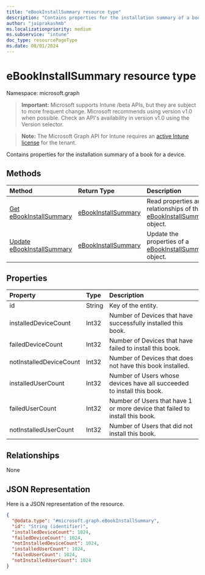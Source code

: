 ```yaml
---
title: "eBookInstallSummary resource type"
description: "Contains properties for the installation summary of a book for a device."
author: "jaiprakashmb"
ms.localizationpriority: medium
ms.subservice: "intune"
doc_type: resourcePageType
ms.date: 08/01/2024
---
```


# eBookInstallSummary resource type

Namespace: microsoft.graph

> **Important:** Microsoft supports Intune /beta APIs, but they are subject to more frequent change. Microsoft recommends using version v1.0 when possible. Check an API's availability in version v1.0 using the Version selector.

> **Note:** The Microsoft Graph API for Intune requires an [active Intune license](https://go.microsoft.com/fwlink/?linkid=839381) for the tenant.

Contains properties for the installation summary of a book for a device.

## Methods
|Method|Return Type|Description|
|:---|:---|:---|
|[Get eBookInstallSummary](../api/intune-books-ebookinstallsummary-get.md)|[eBookInstallSummary](../resources/intune-books-ebookinstallsummary.md)|Read properties and relationships of the [eBookInstallSummary](../resources/intune-books-ebookinstallsummary.md) object.|
|[Update eBookInstallSummary](../api/intune-books-ebookinstallsummary-update.md)|[eBookInstallSummary](../resources/intune-books-ebookinstallsummary.md)|Update the properties of a [eBookInstallSummary](../resources/intune-books-ebookinstallsummary.md) object.|

## Properties
|Property|Type|Description|
|:---|:---|:---|
|id|String|Key of the entity.|
|installedDeviceCount|Int32|Number of Devices that have successfully installed this book.|
|failedDeviceCount|Int32|Number of Devices that have failed to install this book.|
|notInstalledDeviceCount|Int32|Number of Devices that does not have this book installed.|
|installedUserCount|Int32|Number of Users whose devices have all succeeded to install this book.|
|failedUserCount|Int32|Number of Users that have 1 or more device that failed to install this book.|
|notInstalledUserCount|Int32|Number of Users that did not install this book.|

## Relationships
None

## JSON Representation
Here is a JSON representation of the resource.
<!-- {
  "blockType": "resource",
  "keyProperty": "id",
  "@odata.type": "microsoft.graph.eBookInstallSummary"
}
-->
``` json
{
  "@odata.type": "#microsoft.graph.eBookInstallSummary",
  "id": "String (identifier)",
  "installedDeviceCount": 1024,
  "failedDeviceCount": 1024,
  "notInstalledDeviceCount": 1024,
  "installedUserCount": 1024,
  "failedUserCount": 1024,
  "notInstalledUserCount": 1024
}
```